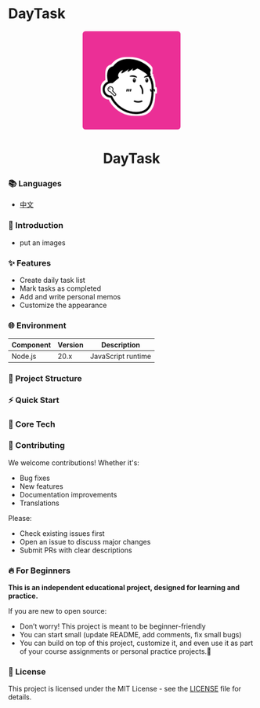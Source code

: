 # DayTask

<div align="center">
  <img src="./pics/logo.png" alt="Logo" width="200">
  <h1 align="center">DayTask</h1>
</div>


### 📚 Languages
- [中文](README_zh.md)


### 🚀 Introduction

- put an images

### ✨ Features
-  Create daily task list
-  Mark tasks as completed
-  Add and write personal memos
-  Customize the appearance

### 🌐 Environment

| Component | Version | Description        |
| --------- | ------- | ------------------ |
| Node.js   | 20.x    | JavaScript runtime |


### 📂 Project Structure

### ⚡ Quick Start

### 🎯 Core Tech


### 🤝 Contributing

We welcome contributions! Whether it's:

- Bug fixes
- New features
- Documentation improvements
- Translations

Please:  
- Check existing issues first  
- Open an issue to discuss major changes  
- Submit PRs with clear descriptions  



### 🔥 For Beginners

**This is an independent educational project, designed for learning and practice.**

If you are new to open source:
- Don’t worry! This project is meant to be beginner-friendly 
- You can start small (update README, add comments, fix small bugs) 
- You can build on top of this project, customize it, and even use it as part of your course assignments or personal practice projects.🤪

### 🎉 License
This project is licensed under the MIT License - see the [LICENSE](LICENSE) file for details.